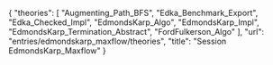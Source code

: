 {
    "theories": [
        "Augmenting_Path_BFS",
        "Edka_Benchmark_Export",
        "Edka_Checked_Impl",
        "EdmondsKarp_Algo",
        "EdmondsKarp_Impl",
        "EdmondsKarp_Termination_Abstract",
        "FordFulkerson_Algo"
    ],
    "url": "entries/edmondskarp_maxflow/theories",
    "title": "Session EdmondsKarp_Maxflow"
}